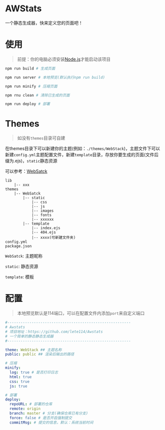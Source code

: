 # AWStats

一个静态生成器，快来定义您的页面吧！

# 使用

> 前提：你的电脑必须安装[Node.js](https://nodejs.org/)才能启动该项目

```bash
npm run build # 生成页面

npm run server # 本地预览(默认执行npm run build)

npm run minify # 压缩页面

npm rnu clean # 清除已生成的页面

npm run deploy # 部署
```

# Themes 

> 如没有`themes`目录可自建

在themes目录下可以新建你的主题(例如：`./themes/WebStack`)，主题文件下可以新建`config.yml`主题配置文件，新建`template`目录，存放你要生成的页面(文件后缀为.ejs)，`static`静态资源

可以参考：[WebSatck](https://github.com/lete114/WebStack)

```
lib
    |-- xxx
themes
    |-- WebSatck
        |-- static
            |-- css
            |-- js
            |-- images
            |-- fonts
            |-- xxxxxx
        |-- template
            |-- index.ejs
            |-- 404.ejs
            |-- xxxx(可新建文件夹)
config.yml
package.json
```

`WebSatck`: 主题昵称

`static`: 静态资源

`template`: 模板

# 配置

> 本地预览默认是114端口，可以在配置文件内添加`port`来自定义端口

```yml
#--------------------------------------------------------
# Awstats
# 项目地址：https://github.com/lete114/Awstats
# 一个简单的静态静态生成器
#--------------------------------------------------------

theme: WebStack ## 主题名称
public: public ## 渲染后输出的路径

# 压缩
minify: 
  log: true # 是否打印日志
  html: true
  css: true
  js: true

# 部署
deploy:
  repoURL: # 部署的仓库
  remote: origin 
  branch: master # 分支(确保仓库已有分支)
  force: false # 是否开启强制提交
  commitMsg: # 提交的信息，默认：系统当前时间
```
